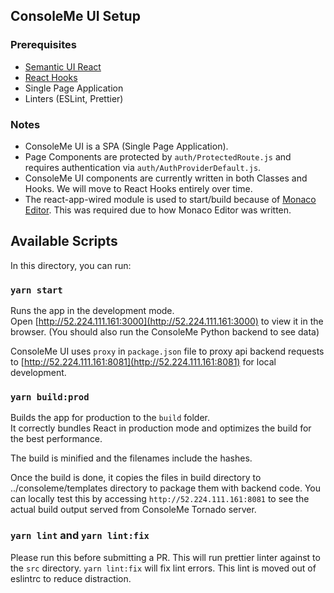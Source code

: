 ## ConsoleMe UI Setup

### Prerequisites

- [Semantic UI React](https://react.semantic-ui.com/)
- [React Hooks](https://reactjs.org/docs/hooks-intro.html)
- Single Page Application
- Linters (ESLint, Prettier)

### Notes

- ConsoleMe UI is a SPA (Single Page Application).
- Page Components are protected by `auth/ProtectedRoute.js` and requires authentication via `auth/AuthProviderDefault.js`.
- ConsoleMe UI components are currently written in both Classes and Hooks. We will move to React Hooks entirely over time.
- The react-app-wired module is used to start/build because of [Monaco Editor](https://microsoft.github.io/monaco-editor/). This was required due to how Monaco Editor was written.

## Available Scripts

In this directory, you can run:

### `yarn start`

Runs the app in the development mode.<br />
Open [http://52.224.111.161:3000](http://52.224.111.161:3000) to view it in the browser. (You should also run the ConsoleMe Python backend to see data)

ConsoleMe UI uses `proxy` in `package.json` file to proxy api backend requests to [http://52.224.111.161:8081](http://52.224.111.161:8081) for local development.

### `yarn build:prod`

Builds the app for production to the `build` folder.<br />
It correctly bundles React in production mode and optimizes the build for the best performance.

The build is minified and the filenames include the hashes.<br />

Once the build is done, it copies the files in build directory to ../consoleme/templates directory to package them with backend code.
You can locally test this by accessing `http://52.224.111.161:8081` to see the actual build output served from ConsoleMe Tornado server.

### `yarn lint` and `yarn lint:fix`

Please run this before submitting a PR. This will run prettier linter against to the `src` directory. `yarn lint:fix` will fix lint errors. This lint is moved out of eslintrc to reduce distraction.
